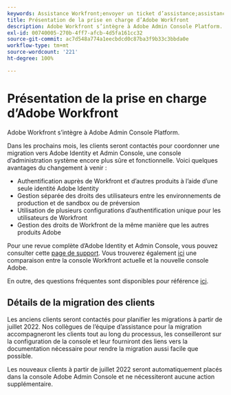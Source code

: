 ```yaml
---
keywords: Assistance Workfront;envoyer un ticket d’assistance;assistance client
title: Présentation de la prise en charge d’Adobe Workfront
description: Adobe Workfront s’intègre à Adobe Admin Console Platform.
exl-id: 00740005-270b-4ff7-afcb-4d5fa161cc32
source-git-commit: ac7d548a774a1eecbdcd0c87ba3f9b33c3bbda0e
workflow-type: tm+mt
source-wordcount: '221'
ht-degree: 100%

---
```


# Présentation de la prise en charge d’Adobe Workfront

Adobe Workfront s’intègre à Adobe Admin Console Platform.

Dans les prochains mois, les clients seront contactés pour coordonner une migration vers Adobe Identity et Admin Console, une console d’administration système encore plus sûre et fonctionnelle. Voici quelques avantages du changement à venir :

* Authentification auprès de Workfront et d’autres produits à l’aide d’une seule identité Adobe Identity
* Gestion séparée des droits des utilisateurs entre les environnements de production et de sandbox ou de préversion
* Utilisation de plusieurs configurations d’authentification unique pour les utilisateurs de Workfront
* Gestion des droits de Workfront de la même manière que les autres produits Adobe

Pour une revue complète d’Adobe Identity et Admin Console, vous pouvez consulter cette [page de support](https://helpx.adobe.com/fr/enterprise/admin-guide.html). Vous trouverez également [ici](https://one.workfront.com/s/document-item?bundleId=the-new-workfront-experience&amp;topicId=Content%2FAdministration_and_Setup%2FGet_started-WF_administration%2Factions-in-admin-console.htm&amp;_LANG=enus) une comparaison entre la console Workfront actuelle et la nouvelle console Adobe.

<!--
New URL for July 27:
https://experienceleague.adobe.com/docs/workfront/using/administration-and-setup/get-started-administration/actions-in-admin-console.html
-->

En outre, des questions fréquentes sont disponibles pour référence [ici](faq.md).

## Détails de la migration des clients

Les anciens clients seront contactés pour planifier les migrations à partir de juillet 2022.  Nos collègues de l’équipe d’assistance pour la migration accompagneront les clients tout au long du processus, les conseilleront sur la configuration de la console et leur fourniront des liens vers la documentation nécessaire pour rendre la migration aussi facile que possible.

Les nouveaux clients à partir de juillet 2022 seront automatiquement placés dans la console Adobe Admin Console et ne nécessiteront aucune action supplémentaire.
